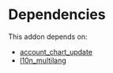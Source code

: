 # Dependencies

This addon depends on:

- [account_chart_update](https://github.com/bringout/oca-financial)
- [l10n_multilang](https://github.com/bringout/oca-ocb-l10n_me-africa/tree/e191cd8f93ecc64143ca51b522ee12b227b81968/odoo-bringout-oca-ocb-l10n_multilang)
